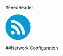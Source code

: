 #FeedReader

![feedreader settings logo](../img/settings/feedreader.png "FeedReader Settings")  

##Network Configuration


